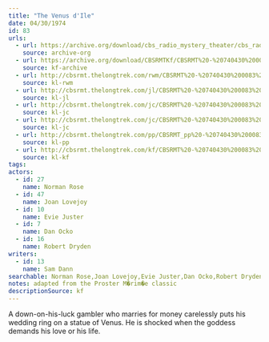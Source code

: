 ```yaml
---
title: "The Venus d'Ile"
date: 04/30/1974
id: 83
urls: 
  - url: https://archive.org/download/cbs_radio_mystery_theater/cbs_radio_mystery_theater-0051-0100.zip/cbs_radio_mystery_theater-0051-0100%2Fcbsrmt_0083_the_venus_d_ile.mp3
    source: archive-org
  - url: https://archive.org/download/CBSRMTKf/CBSRMT%20-%20740430%200083%20The%20Venus%20D%27Ile_kf.mp3
    source: kf-archive
  - url: http://cbsrmt.thelongtrek.com/rwm/CBSRMT%20-%20740430%200083%20The%20Venus%20D%27Ile_rwm.mp3
    source: kl-rwm
  - url: http://cbsrmt.thelongtrek.com/jl/CBSRMT%20-%20740430%200083%20The%20Venus%20D%27Ile_jl.mp3
    source: kl-jl
  - url: http://cbsrmt.thelongtrek.com/jc/CBSRMT%20-%20740430%200083%20Venus%20d%27Ille%20vbr%20fb2_jc.mp3
    source: kl-jc
  - url: http://cbsrmt.thelongtrek.com/jc/CBSRMT%20-%20740430%200083%20Venus%20d%27Ille%20vbr%20kb_jc.mp3
    source: kl-jc
  - url: http://cbsrmt.thelongtrek.com/pp/CBSRMT_pp%20-%20740430%200083%20The%20Venus%20d%27Ile.mp3
    source: kl-pp
  - url: http://cbsrmt.thelongtrek.com/kf/CBSRMT%20-%20740430%200083%20The%20Venus%20D%27Ile_kf.mp3
    source: kl-kf
tags: 
actors:  
  - id: 27
    name: Norman Rose  
  - id: 47
    name: Joan Lovejoy  
  - id: 10
    name: Evie Juster  
  - id: 7
    name: Dan Ocko  
  - id: 16
    name: Robert Dryden
writers:  
  - id: 13
    name: Sam Dann
searchable: Norman Rose,Joan Lovejoy,Evie Juster,Dan Ocko,Robert Dryden Sam Dann
notes: adapted from the Proster M�rim�e classic
descriptionSource: kf
---
```

A down-on-his-luck gambler who marries for money carelessly puts his wedding ring on a statue of Venus. He is shocked when the goddess demands his love or his life.